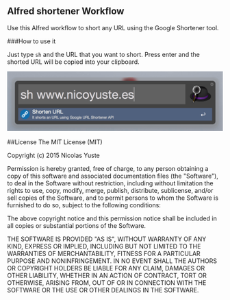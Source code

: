 ## Alfred shortener Workflow
Use this Alfred workflow to short any URL using the Google Shortener tool.


###How to use it

Just type <code>sh</code> and the URL that you want to short. Press enter and the shorted URL will be copied into your clipboard.

<div align="center">
	<img src="https://raw.githubusercontent.com/nicoyuste/alfred_shortener_workflow/master/workflow_preview.png">
</div>

##License
The MIT License (MIT)

Copyright (c) 2015 Nicolas Yuste

Permission is hereby granted, free of charge, to any person obtaining a copy
of this software and associated documentation files (the "Software"), to deal
in the Software without restriction, including without limitation the rights
to use, copy, modify, merge, publish, distribute, sublicense, and/or sell
copies of the Software, and to permit persons to whom the Software is
furnished to do so, subject to the following conditions:

The above copyright notice and this permission notice shall be included in all
copies or substantial portions of the Software.

THE SOFTWARE IS PROVIDED "AS IS", WITHOUT WARRANTY OF ANY KIND, EXPRESS OR
IMPLIED, INCLUDING BUT NOT LIMITED TO THE WARRANTIES OF MERCHANTABILITY,
FITNESS FOR A PARTICULAR PURPOSE AND NONINFRINGEMENT. IN NO EVENT SHALL THE
AUTHORS OR COPYRIGHT HOLDERS BE LIABLE FOR ANY CLAIM, DAMAGES OR OTHER
LIABILITY, WHETHER IN AN ACTION OF CONTRACT, TORT OR OTHERWISE, ARISING FROM,
OUT OF OR IN CONNECTION WITH THE SOFTWARE OR THE USE OR OTHER DEALINGS IN THE
SOFTWARE.